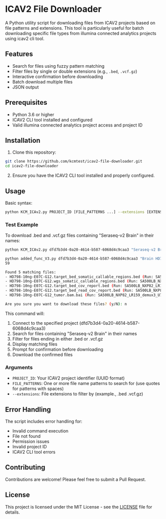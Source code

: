 # ICAV2 File Downloader

A Python utility script for downloading files from ICAV2 projects based on file patterns and extensions. This tool is particularly useful for batch downloading specific file types from  illumina connected analytics projects using icav2 cli tool.

## Features

- Search for files using fuzzy pattern matching
- Filter files by single or double extensions (e.g., `.bed`, `.vcf.gz`)
- Interactive confirmation before downloading
- Batch download multiple files
- JSON output 

## Prerequisites

- Python 3.6 or higher
- ICAV2 CLI tool installed and configured
- Valid illumina connected analytics project access and project ID

## Installation

1. Clone this repository:
```bash
git clone https://github.com/kcmtest/icav2-file-downloader.git
cd icav2-file-downloader
```

2. Ensure you have the ICAV2 CLI tool installed and properly configured.

## Usage

Basic syntax:
```bash
python KCM_ICAv2.py PROJECT_ID [FILE_PATTERNS ...] --extensions [EXTENSIONS ...]
```

### Test Example

To download .bed and .vcf.gz files containing "Seraseq-v2 Brain" in their names:
```bash
python KCM_ICAv2.py dfd7b3d4-0a20-4614-b587-6068d4c9caa3 "Seraseq-v2 Brain" --extensions .bed .vcf.gz

python added_func_V3.py dfd7b3d4-0a20-4614-b587-6068d4c9caa3 "Brain HD798" --extensions .bed .bai --runs SA500LB_NXP82_LR1
59

Found 5 matching files:
- HD798-10ng-E07C-G12.target_bed_somatic_callable_regions.bed (Run: SA500LB_NXP82_LR159_demux3_U7N1Y143_CTGTCTCTTATACACATCT_downsampledfastq-remaining-analysis-4-b735dbac-3849-42bc-981d-1421b2c3a9bc)
- HD798-10ng-E07C-G12.wgs_somatic_callable_regions.bed (Run: SA500LB_NXP82_LR159_demux3_U7N1Y143_CTGTCTCTTATACACATCT_downsampledfastq-remaining-analysis-4-b735dbac-3849-42bc-981d-1421b2c3a9bc)
- HD798-10ng-E07C-G12.target_bed_cov_report.bed (Run: SA500LB_NXP82_LR159_demux3_U7N1Y143_CTGTCTCTTATACACATCT_downsampledfastq-remaining-analysis-4-b735dbac-3849-42bc-981d-1421b2c3a9bc)
- HD798-10ng-E07C-G12.target_bed_read_cov_report.bed (Run: SA500LB_NXP82_LR159_demux3_U7N1Y143_CTGTCTCTTATACACATCT_downsampledfastq-remaining-analysis-4-b735dbac-3849-42bc-981d-1421b2c3a9bc)
- HD798-10ng-E07C-G12_tumor.bam.bai (Run: SA500LB_NXP82_LR159_demux3_U7N1Y143_CTGTCTCTTATACACATCT_downsampledfastq-remaining-analysis-4-b735dbac-3849-42bc-981d-1421b2c3a9bc)

Are you sure you want to download these files? (y/N): n
```

This command will:
1. Connect to the specified project (dfd7b3d4-0a20-4614-b587-6068d4c9caa3)
2. Search for files containing "Seraseq-v2 Brain" in their names
3. Filter for files ending in either .bed or .vcf.gz
4. Display matching files
5. Prompt for confirmation before downloading
6. Download the confirmed files

### Arguments

- `PROJECT_ID`: Your ICAV2 project identifier (UUID format)
- `FILE_PATTERNS`: One or more file name patterns to search for (use quotes for patterns with spaces)
- `--extensions`: File extensions to filter by (example., .bed .vcf.gz)

## Error Handling

The script includes error handling for:
- Invalid command execution
- File not found
- Permission issues
- Invalid project ID
- ICAV2 CLI tool errors

## Contributing

Contributions are welcome! Please feel free to submit a Pull Request.

## License

This project is licensed under the MIT License - see the [LICENSE](LICENSE) file for details.